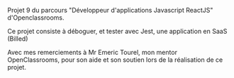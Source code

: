 Projet 9 du parcours "Développeur d'applications Javascript ReactJS" d'Openclassrooms. 

Ce projet consiste à déboguer, et tester avec Jest, une application en SaaS (Billed)

Avec mes remerciements à Mr Emeric Tourel, mon mentor OpenClassrooms, pour son aide et son soutien lors de la réalisation de ce projet.